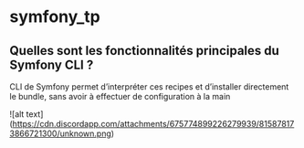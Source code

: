 # symfony_tp

## Quelles sont les fonctionnalités principales du Symfony CLI ?
CLI de Symfony permet d’interpréter ces recipes et d’installer directement le bundle, sans avoir à effectuer de configuration à la main

![alt text] (https://cdn.discordapp.com/attachments/675774899226279939/815878173866721300/unknown.png)
